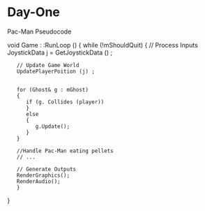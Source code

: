 # Day-One
Pac-Man Pseudocode


void Game : :RunLoop ()
{
    while (!mShouldQuit)
    {
       // Process Inputs
       JoystickData j = GetJoystickData () ;
       
       
       // Update Game World 
       UpdatePlayerPoition (j) ;
       
       
       for (Ghost& g : mGhost)
       {
          if (g. Collides (player))
          }
          else
          {
             g.Update();
          }
       }
       
       //Handle Pac-Man eating pellets
       // ...
       
       // Generate Outputs
       RenderGraphics();
       RenderAudio();
       }
   }
